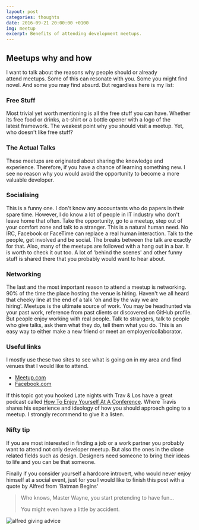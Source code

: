 ```yaml
---
layout: post
categories: thoughts
date: 2016-09-21 20:00:00 +0100
img: meetup
excerpt: Benefits of attending development meetups.
---
```


## Meetups why and how

I want to talk about the reasons why people should or already attend meetups. Some of this can resonate with you. Some you might find novel. And some you may find absurd. But regardless here is my list:

### Free Stuff

Most trivial yet worth mentioning is all the free stuff you can have. Whether its free food or drinks, a t-shirt or a bottle opener with a logo of the latest framework. The weakest point why you should visit a meetup. Yet, who doesn't like free stuff?

### The Actual Talks

These meetups are originated about sharing the knowledge and experience. Therefore, if you have a chance of learning something new. I see no reason why you would avoid the opportunity to become a more valuable developer.

### Socialising

This is a funny one. I don't know any accountants who do papers in their spare time. However, I do know a lot of people in IT industry who don't leave home that often. Take the opportunity, go to a meetup, step out of your comfort zone and talk to a stranger. This is a natural human need. No IRC, Facebook or FaceTime can replace a real human interaction. Talk to the people, get involved and be social. The breaks between the talk are exactly for that. Also, many of the meetups are followed with a hang out in a bar. It is worth to check it out too. A lot of 'behind the scenes' and other funny stuff is shared there that you probably would want to hear about.

### Networking

The last and the most important reason to attend a meetup is networking. 90% of the time the place hosting the venue is hiring. Haven't we all heard that cheeky line at the end of a talk 'oh and by the way we are hiring'. Meetups is the ultimate source of work. You may be headhunted via your past work, reference from past clients or discovered on GitHub profile. But people enjoy working with real people. Talk to strangers, talk to people who give talks, ask them what they do, tell them what you do. This is an easy way to either make a new friend or meet an employer/collaborator.

### Useful links

I mostly use these two sites to see what is going on in my area and find venues that I would like to attend.

- <a href="https://www.meetup.com/">Meetup.com</a>
- <a href="https://facebook.com">Facebook.com</a>

If this topic got you hooked Late nights with Trav &amp; Los have a great podcast called <a href="http://www.travandlos.com/35">How To Enjoy Yourself At A Conference</a>. Where Travis shares his experience and ideology of how you should approach going to a meetup. I strongly recommend to give it a listen.

### Nifty tip

If you are most interested in finding a job or a work partner you probably want to attend not only developer meetup. But also the ones in the close related fields such as design. Designers need someone to bring their ideas to life and you can be that someone.

Finally if you consider yourself a hardcore introvert, who would never enjoy himself at a social event, just for you I would like to finish this post with a quote by Alfred from 'Batman Begins'

<blockquote>

Who knows, Master Wayne, you start pretending to have fun...

You might even have a little by accident.

</blockquote>

<img src="http://webdevandstuff.com/wp-content/uploads/2016/09/alfred-compressor-1024x433.jpg" alt="alfred giving advice" />

